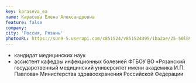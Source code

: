 ```yaml
---
key: karaseva_ea
name: Карасева Елена Александровна 
feature: false
company: 
city: 'Россия, Рязань'
photoURL: https://sun9-5.userapi.com/c851524/v851524395/1ba2ae/25-50lB9T3U.jpg
---
```

- кандидат медицинских наук
- ассистент кафедры инфекционных болезней ФГБОУ ВО «Рязанский государственный медицинский университет имени академика И.П. Павлова» Министерства здравоохранения Российской Федерации